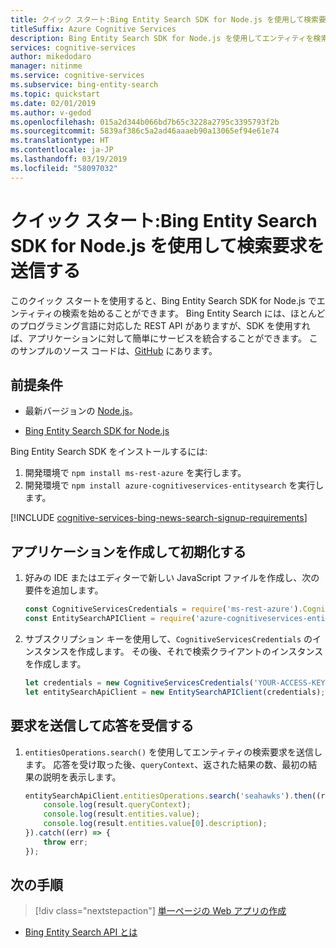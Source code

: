 ```yaml
---
title: クイック スタート:Bing Entity Search SDK for Node.js を使用して検索要求を送信する
titleSuffix: Azure Cognitive Services
description: Bing Entity Search SDK for Node.js を使用してエンティティを検索する場合は、このクイック スタートを使用します。
services: cognitive-services
author: mikedodaro
manager: nitinme
ms.service: cognitive-services
ms.subservice: bing-entity-search
ms.topic: quickstart
ms.date: 02/01/2019
ms.author: v-gedod
ms.openlocfilehash: 015a2d344b066bd7b65c3228a2795c3395793f2b
ms.sourcegitcommit: 5839af386c5a2ad46aaaeb90a13065ef94e61e74
ms.translationtype: HT
ms.contentlocale: ja-JP
ms.lasthandoff: 03/19/2019
ms.locfileid: "58097032"
---
```

# <a name="quickstart-send-a-search-request-with-the-bing-entity-search-sdk-for-nodejs"></a>クイック スタート:Bing Entity Search SDK for Node.js を使用して検索要求を送信する

このクイック スタートを使用すると、Bing Entity Search SDK for Node.js でエンティティの検索を始めることができます。 Bing Entity Search には、ほとんどのプログラミング言語に対応した REST API がありますが、SDK を使用すれば、アプリケーションに対して簡単にサービスを統合することができます。 このサンプルのソース コードは、[GitHub](https://github.com/Azure-Samples/cognitive-services-node-sdk-samples/blob/master/Samples/entitySearch.js) にあります。

## <a name="prerequisites"></a>前提条件

* 最新バージョンの [Node.js](https://nodejs.org/en/download/)。

* [Bing Entity Search SDK for Node.js](https://www.npmjs.com/package/azure-cognitiveservices-entitysearch)

Bing Entity Search SDK をインストールするには:

1. 開発環境で `npm install ms-rest-azure` を実行します。
2. 開発環境で `npm install azure-cognitiveservices-entitysearch` を実行します。

[!INCLUDE [cognitive-services-bing-news-search-signup-requirements](../../../../includes/cognitive-services-bing-entity-search-signup-requirements.md)]


## <a name="create-and-initialize-the-application"></a>アプリケーションを作成して初期化する

1. 好みの IDE またはエディターで新しい JavaScript ファイルを作成し、次の要件を追加します。 
    
    ```javascript
    const CognitiveServicesCredentials = require('ms-rest-azure').CognitiveServicesCredentials;
    const EntitySearchAPIClient = require('azure-cognitiveservices-entitysearch');
    ```

2. サブスクリプション キーを使用して、`CognitiveServicesCredentials` のインスタンスを作成します。 その後、それで検索クライアントのインスタンスを作成します。

    ```javascript
    let credentials = new CognitiveServicesCredentials('YOUR-ACCESS-KEY');
    let entitySearchApiClient = new EntitySearchAPIClient(credentials);
    ```

## <a name="send-a-request-and-receive-a-response"></a>要求を送信して応答を受信する

1. `entitiesOperations.search()` を使用してエンティティの検索要求を送信します。 応答を受け取った後、`queryContext`、返された結果の数、最初の結果の説明を表示します。
      
    ```javascript
    entitySearchApiClient.entitiesOperations.search('seahawks').then((result) => {
        console.log(result.queryContext);
        console.log(result.entities.value);
        console.log(result.entities.value[0].description);
    }).catch((err) => {
        throw err;
    });
    ```

<!-- Removing until we can replace with a sanitized version.
![Entity results](media/entity-search-sdk-node-quickstart-results.png)
-->

## <a name="next-steps"></a>次の手順

> [!div class="nextstepaction"]
> [単一ページの Web アプリの作成](../tutorial-bing-entities-search-single-page-app.md)

* [Bing Entity Search API とは](../overview.md )